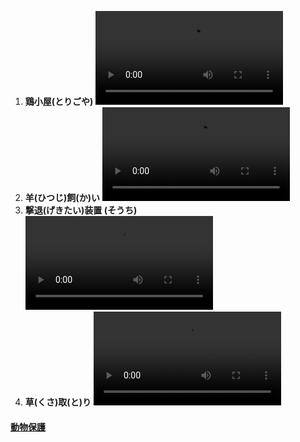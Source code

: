 1. **鶏小屋(とりごや)**
	<video controls>
	  <source src="01_ニワトリ.mp4" type="video/mp4" />
	</video>
1. **羊(ひつじ)飼(か)い**
	<video controls>
	  <source src="02_ヒツジ.mp4" type="video/mp4" />
	</video>
1. **撃退(げきたい)装置 (そうち)**
	<video controls>
	  <source src="03_ワイヤー.mp4" type="video/mp4" />
	</video>
1. **草(くさ)取(と)り**
	<video controls>
	  <source src="04_草刈り.mp4" type="video/mp4" />
	</video>

#### [動物保護](../video01)